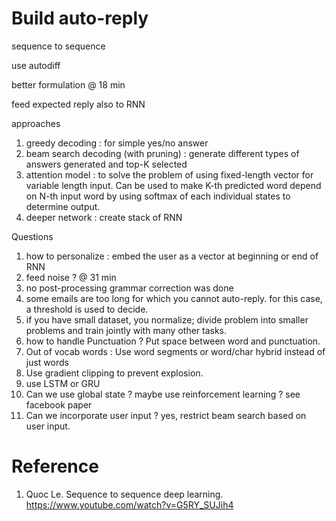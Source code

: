 
# Build auto-reply

sequence to sequence

use autodiff

better formulation @ 18 min

feed expected reply also to RNN

approaches
1. greedy decoding : for simple yes/no answer
2. beam search decoding (with pruning) : generate different types of answers generated and top-K selected
3. attention model : to solve the problem of using fixed-length vector for variable length input.  Can be used to make K-th predicted word depend on N-th input word by using softmax of each individual states to determine output.
4. deeper network : create stack of RNN

Questions
1. how to personalize : embed the user as a vector at beginning or end of RNN
2. feed noise ? @ 31 min
3. no post-processing grammar correction was done
4. some emails are too long for which you cannot auto-reply.  for this case, a threshold is used to decide.
5. if you have small dataset, you normalize; divide problem into smaller problems and train jointly with many other tasks.
6. how to handle Punctuation ? Put space between word and punctuation.
7. Out of vocab words : Use word segments or word/char hybrid instead of just words
8. Use gradient clipping to prevent explosion.
9. use LSTM or GRU 
10. Can we use global state ? maybe use reinforcement learning ? see facebook paper
11. Can we incorporate user input ?  yes, restrict beam search based on user input.

# Reference

1. Quoc Le.  Sequence to sequence deep learning. https://www.youtube.com/watch?v=G5RY_SUJih4
